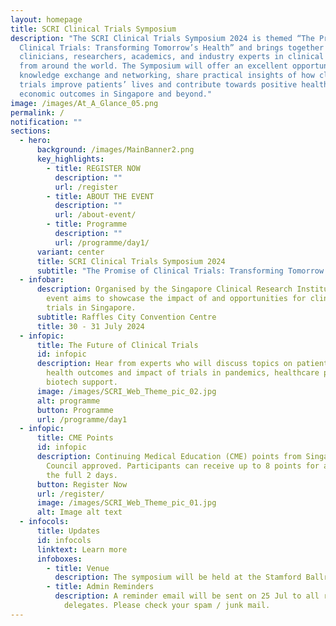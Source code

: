 ```yaml
---
layout: homepage
title: SCRI Clinical Trials Symposium
description: "The SCRI Clinical Trials Symposium 2024 is themed “The Promise of
  Clinical Trials: Transforming Tomorrow’s Health” and brings together
  clinicians, researchers, academics, and industry experts in clinical research
  from around the world. The Symposium will offer an excellent opportunity for
  knowledge exchange and networking, share practical insights of how clinical
  trials improve patients’ lives and contribute towards positive health and
  economic outcomes in Singapore and beyond."
image: /images/At_A_Glance_05.png
permalink: /
notification: ""
sections:
  - hero:
      background: /images/MainBanner2.png
      key_highlights:
        - title: REGISTER NOW
          description: ""
          url: /register
        - title: ABOUT THE EVENT
          description: ""
          url: /about-event/
        - title: Programme
          description: ""
          url: /programme/day1/
      variant: center
      title: SCRI Clinical Trials Symposium 2024
      subtitle: "The Promise of Clinical Trials: Transforming Tomorrow's  Health"
  - infobar:
      description: Organised by the Singapore Clinical Research Institute, the two-day
        event aims to showcase the impact of and opportunities for clinical
        trials in Singapore.
      subtitle: Raffles City Convention Centre
      title: 30 - 31 July 2024
  - infopic:
      title: The Future of Clinical Trials
      id: infopic
      description: Hear from experts who will discuss topics on patient engagement,
        health outcomes and impact of trials in pandemics, healthcare policy and
        biotech support.
      image: /images/SCRI_Web_Theme_pic_02.jpg
      alt: programme
      button: Programme
      url: /programme/day1
  - infopic:
      title: CME Points
      id: infopic
      description: Continuing Medical Education (CME) points from Singapore Medical
        Council approved. Participants can receive up to 8 points for attending
        the full 2 days.
      button: Register Now
      url: /register/
      image: /images/SCRI_Web_Theme_pic_01.jpg
      alt: Image alt text
  - infocols:
      title: Updates
      id: infocols
      linktext: Learn more
      infoboxes:
        - title: Venue
          description: The symposium will be held at the Stamford Ballroom (Level 4), RCCC.
        - title: Admin Reminders
          description: A reminder email will be sent on 25 Jul to all registered
            delegates. Please check your spam / junk mail.
---
```

